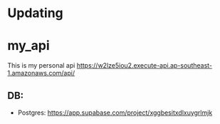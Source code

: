 # Updating
# my_api
This is my personal api
https://w2lze5iou2.execute-api.ap-southeast-1.amazonaws.com/api/


## DB:
- Postgres: https://app.supabase.com/project/xggbesitxdlxuygrlmjk